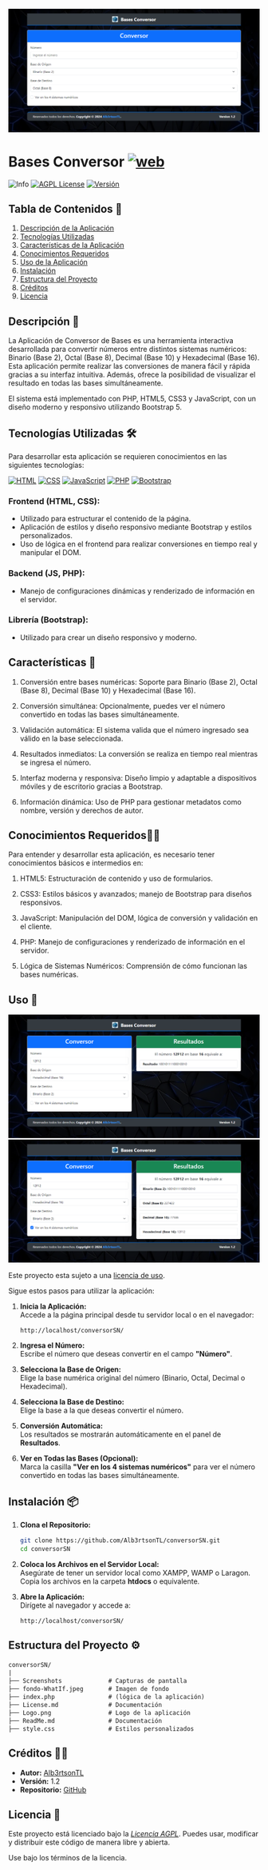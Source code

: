 <img src="Screenshots/Screenshot-BasesConversor-Localhost.png" alt="Logo con nombre"><br>

# Bases Conversor [![web](https://img.shields.io/badge/web-red)](https://basesconversor.rf.gd)

![Info](https://img.shields.io/badge/type-Homework-white) 
[![AGPL License](https://img.shields.io/badge/License-AGLP-blue.svg)](https://opensource.org/licenses/MIT)
[![Versión](https://img.shields.io/badge/Versi%C3%B3n-1.2-green)](https://github.com/Alb3rtsonTL/conversorSN)


## Tabla de Contenidos 📑
1. [Descripción de la Aplicación](#descripción-📑)
2. [Tecnologías Utilizadas](#tecnologías-utilizadas-🛠)
3. [Características de la Aplicación](#características-🎯)
4. [Conocimientos Requeridos](#conocimientos-requeridos🙇🏻)
5. [Uso de la Aplicación](#uso-🧩)
6. [Instalación](#instalación-📦)
7. [Estructura del Proyecto](#estructura-del-proyecto-⚙)
8. [Créditos](#créditos-👨‍💼)
9. [Licencia](#licencia-📖)


## Descripción 📑

La Aplicación de Conversor de Bases es una herramienta interactiva desarrollada para convertir números entre distintos sistemas numéricos: Binario (Base 2), Octal (Base 8), Decimal (Base 10) y Hexadecimal (Base 16). Esta aplicación permite realizar las conversiones de manera fácil y rápida gracias a su interfaz intuitiva. Además, ofrece la posibilidad de visualizar el resultado en todas las bases simultáneamente.

El sistema está implementado con PHP, HTML5, CSS3 y JavaScript, con un diseño moderno y responsivo utilizando Bootstrap 5.


## Tecnologías Utilizadas 🛠

Para desarrollar esta aplicación se requieren conocimientos en las siguientes tecnologías:

<!-- Iconos sacados de: https://github.com/hendrasob/badges/blob/master/README.md , https://github.com/Ileriayo/markdown-badges , https://ileriayo.github.io/markdown-badges/ y https://github.com/alexandresanlim/Badges4-README.md-Profile -->

[![HTML](https://img.shields.io/badge/HTML5-E34F26?style=for-the-badge&logo=html5&logoColor=white)](https://es.wikipedia.org/wiki/HTML5)
[![CSS](https://img.shields.io/badge/CSS3-1572B6?style=for-the-badge&logo=css3&logoColor=white)](https://es.wikipedia.org/wiki/CSS)
[![JavaScript](https://img.shields.io/badge/JavaScript-323330?style=for-the-badge&logo=javascript&logoColor=F7DF1E)](https://es.wikipedia.org/wiki/JavaScript)
[![PHP](https://img.shields.io/badge/PHP-777BB4?style=for-the-badge&logo=php&logoColor=white)](https://es.wikipedia.org/wiki/PHP)
[![Bootstrap](https://img.shields.io/badge/Bootstrap-563D7C?style=for-the-badge&logo=bootstrap&logoColor=white)](https://getbootstrap.com)

### Frontend (HTML, CSS):
- Utilizado para estructurar el contenido de la página.
- Aplicación de estilos y diseño responsivo mediante Bootstrap y estilos personalizados.
- Uso de lógica en el frontend para realizar conversiones en tiempo real y manipular el DOM.

### Backend (JS, PHP):
- Manejo de configuraciones dinámicas y renderizado de información en el servidor.

### Librería (Bootstrap):
- Utilizado para crear un diseño responsivo y moderno.


## Características 🎯

1. Conversión entre bases numéricas: Soporte para Binario (Base 2), Octal (Base 8), Decimal (Base 10) y Hexadecimal (Base 16).

2. Conversión simultánea: Opcionalmente, puedes ver el número convertido en todas las bases simultáneamente.

3. Validación automática: El sistema valida que el número ingresado sea válido en la base seleccionada.

4. Resultados inmediatos: La conversión se realiza en tiempo real mientras se ingresa el número.

5. Interfaz moderna y responsiva: Diseño limpio y adaptable a dispositivos móviles y de escritorio gracias a Bootstrap.

6. Información dinámica: Uso de PHP para gestionar metadatos como nombre, versión y derechos de autor.


## Conocimientos Requeridos🙇🏻
Para entender y desarrollar esta aplicación, es necesario tener conocimientos básicos e intermedios en:

1. HTML5: Estructuración de contenido y uso de formularios.

2. CSS3: Estilos básicos y avanzados; manejo de Bootstrap para diseños responsivos.

3. JavaScript: Manipulación del DOM, lógica de conversión y validación en el cliente.

4. PHP: Manejo de configuraciones y renderizado de información en el servidor.

5. Lógica de Sistemas Numéricos: Comprensión de cómo funcionan las bases numéricas.


## Uso 🧩 

![Captura de conversion](/Screenshots/Screenshot-BasesConversor-Results-Localhost.png)
![Captura de todas las conversiones](/Screenshots/Screenshot-BasesConversor-AllConversions-Localhost.png)

Este proyecto esta sujeto a una [licencia de uso](#licencia--licenceLicencia).

Sigue estos pasos para utilizar la aplicación:

1. **Inicia la Aplicación:**\
   Accede a la página principal desde tu servidor local o en el navegador:

   ```
   http://localhost/conversorSN/
   ```

2. **Ingresa el Número:**\
   Escribe el número que deseas convertir en el campo **"Número"**.

3. **Selecciona la Base de Origen:**\
   Elige la base numérica original del número (Binario, Octal, Decimal o Hexadecimal).

4. **Selecciona la Base de Destino:**\
   Elige la base a la que deseas convertir el número.

5. **Conversión Automática:**\
   Los resultados se mostrarán automáticamente en el panel de **Resultados**.

6. **Ver en Todas las Bases (Opcional):**\
   Marca la casilla **"Ver en los 4 sistemas numéricos"** para ver el número convertido en todas las bases simultáneamente.


## Instalación 📦

1. **Clona el Repositorio:**

   ```bash
   git clone https://github.com/Alb3rtsonTL/conversorSN.git
   cd conversorSN
   ```
 
2. **Coloca los Archivos en el Servidor Local:**\
   Asegúrate de tener un servidor local como XAMPP, WAMP o Laragon. Copia los archivos en la carpeta **htdocs** o equivalente.

3. **Abre la Aplicación:**\
   Dirígete al navegador y accede a:

   ```
   http://localhost/conversorSN/
   ```


## Estructura del Proyecto ⚙

```plaintext
conversorSN/
|
├── Screenshots             # Capturas de pantalla
├── fondo-WhatIf.jpeg       # Imagen de fondo
├── index.php               # (lógica de la aplicación)
├── License.md              # Documentación
├── Logo.png                # Logo de la aplicación
├── ReadMe.md               # Documentación
├── style.css               # Estilos personalizados
```


## Créditos 👨‍💼

- **Autor:** [Alb3rtsonTL](https://github.com/Alb3rtsonTL)
- **Versión:** 1.2
- **Repositorio:** [GitHub](https://github.com/Alb3rtsonTL/conversorSN)


## Licencia 📖

Este proyecto está licenciado bajo la *[Licencia AGPL](./Licence.md)*. Puedes usar, modificar y distribuir este código de manera libre y abierta.

Use bajo los términos de la licencia.
